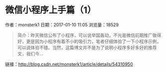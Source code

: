 # 微信小程序上手篇（1）
作者：monsterk1
日期：2017-01-10 11:05
浏览量：18529
> 简介：昨天微信公布了小程序，可以说举国轰动，不光是微信前期推广做得好，更是因为小程序有着不小的吸引力，笔者仔细体验了一下小程序示例，可以说体验不错。当然，这篇博文并不是为了说明小程序多好多好的推荐文，我们今...

 链接：http://blog.csdn.net/monsterk1/article/details/54310950
